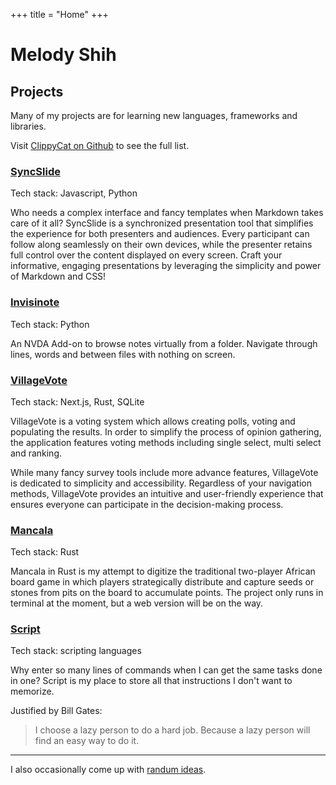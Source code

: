 +++
title = "Home"
+++

# Melody Shih

## Projects
Many of my projects are for learning new languages, frameworks and libraries.

Visit [ClippyCat on Github](https://github.com/clippycat) to see the full list.

### [SyncSlide](https://syncslide.clippycat.ca/)

Tech stack: Javascript, Python

Who needs a complex interface and fancy templates when Markdown takes care of it all? SyncSlide is a synchronized presentation tool that simplifies the experience for both presenters and audiences. Every participant can follow along seamlessly on their own devices, while the presenter retains full control over the content displayed on every screen. Craft your informative, engaging presentations by leveraging the simplicity and power of Markdown and CSS!

### [Invisinote](https://github.com/ClippyCat/invisinote)

Tech stack: Python

An NVDA Add-on to browse notes virtually from a folder. Navigate through lines, words and between files with nothing on screen.

### [VillageVote](https://github.com/ClippyCat/village-vote)

Tech stack: Next.js, Rust, SQLite

VillageVote is a voting system which allows creating polls, voting and populating the results.  In order to simplify the process of opinion gathering, the application features voting methods including single select, multi select and ranking.

While many fancy survey tools include more advance features, VillageVote is dedicated to simplicity and accessibility. Regardless of your navigation methods, VillageVote provides an intuitive and user-friendly experience that ensures everyone can participate in the decision-making process.

### [Mancala](https://github.com/clippyCat/Mancala)

Tech stack: Rust

Mancala in Rust is my attempt to digitize the traditional two-player African board game in which players strategically distribute and capture seeds or stones from pits on the board to accumulate points. The project only runs in terminal at the moment, but a web version will be on the way.

### [Script](https://github.com/ClippyCat/script)

Tech stack: scripting languages

Why enter so many lines of commands when I can get the same tasks done in one? Script is my place to store all that instructions I don't want to memorize.

Justified by Bill Gates:
> I choose a lazy person to do a hard job. Because a lazy person will find an easy way to do it.

---

I also occasionally come up with [randum ideas](/ideas).
